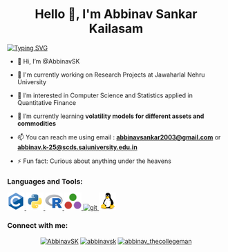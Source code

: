 <h1 align="center">Hello 👋, I'm Abbinav Sankar Kailasam</h1>

[![Typing SVG](https://readme-typing-svg.demolab.com/?lines=Aspiring+Quant;Data+Scientist)](https://git.io/typing-svg)

- 👋 Hi, I’m @AbbinavSK

- 🔭 I'm currently working on Research Projects at Jawaharlal Nehru University
  
- 👀 I’m interested in Computer Science and Statistics applied in Quantitative Finance
  
- 🌱 I’m currently learning **volatility models for different assets and commodities**
  
- 📫 You can reach me using email : **abbinavsankar2003@gmail.com** or **abbinav.k-25@scds.saiuniversity.edu.in**
  
- ⚡ Fun fact: Curious about anything under the heavens

<h3 align="left">Languages and Tools:</h3>
<p align="left"> 
  <a href="https://www.cprogramming.com/" target="_blank"> 
    <img src="https://raw.githubusercontent.com/devicons/devicon/master/icons/c/c-original.svg" alt="c" width="40" height="40"/> 
  </a> 
  <a href="https://www.python.org" target="_blank"> 
    <img src="https://raw.githubusercontent.com/devicons/devicon/master/icons/python/python-original.svg" alt="python" width="40" height="40"/> 
  </a> 
  <a href="https://www.r-project.org/" target="_blank"> 
    <img src="https://raw.githubusercontent.com/devicons/devicon/master/icons/r/r-original.svg" alt="r" width="40" height="40"/> 
  </a> 
  <a href="https://julialang.org/" target="_blank"> 
    <img src="https://raw.githubusercontent.com/devicons/devicon/master/icons/julia/julia-original.svg" alt="julia" width="40" height="40"/> 
  </a>
  <a href="https://git-scm.com/" target="_blank"> 
    <img src="https://www.vectorlogo.zone/logos/git-scm/git-scm-icon.svg" alt="git" width="40" height="40"/> 
  </a> 
  <a href="https://www.linux.org/" target="_blank"> 
    <img src="https://raw.githubusercontent.com/devicons/devicon/master/icons/linux/linux-original.svg" alt="linux" width="40" height="40"/> 
  </a> 
</p>

<h3 align="left">Connect with me:</h3>
<p align="center">
<a href="https://x.com/AbbinavSK" target="blank"><img align="center" src="https://raw.githubusercontent.com/rahuldkjain/github-profile-readme-generator/22064237dce9d9052582c108ace3c161b646dfd9/src/images/icons/Social/twitter.svg" alt="AbbinavSK" height="30" width="40" /></a>
<a href="https://www.linkedin.com/in/abbinavsk" target="blank"><img align="center" src="https://raw.githubusercontent.com/rahuldkjain/github-profile-readme-generator/22064237dce9d9052582c108ace3c161b646dfd9/src/images/icons/Social/linked-in-alt.svg" alt="abbinavsk" height="30" width="40" /></a>
<a href="https://www.instagram.com/abbinav_thecollegeman" target="blank"><img align="center" src="https://raw.githubusercontent.com/rahuldkjain/github-profile-readme-generator/22064237dce9d9052582c108ace3c161b646dfd9/src/images/icons/Social/instagram.svg" alt="abbinav_thecollegeman" height="30" width="40" /></a>
</p>
